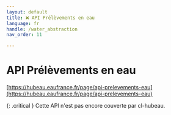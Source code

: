 ```yaml
---
layout: default
title: ❌ API Prélèvements en eau
language: fr
handle: /water_abstraction
nav_order: 11

---
```

# API Prélèvements en eau

[https://hubeau.eaufrance.fr/page/api-prelevements-eau](https://hubeau.eaufrance.fr/page/api-prelevements-eau)

{: .critical }
Cette API n'est pas encore couverte par cl-hubeau.
